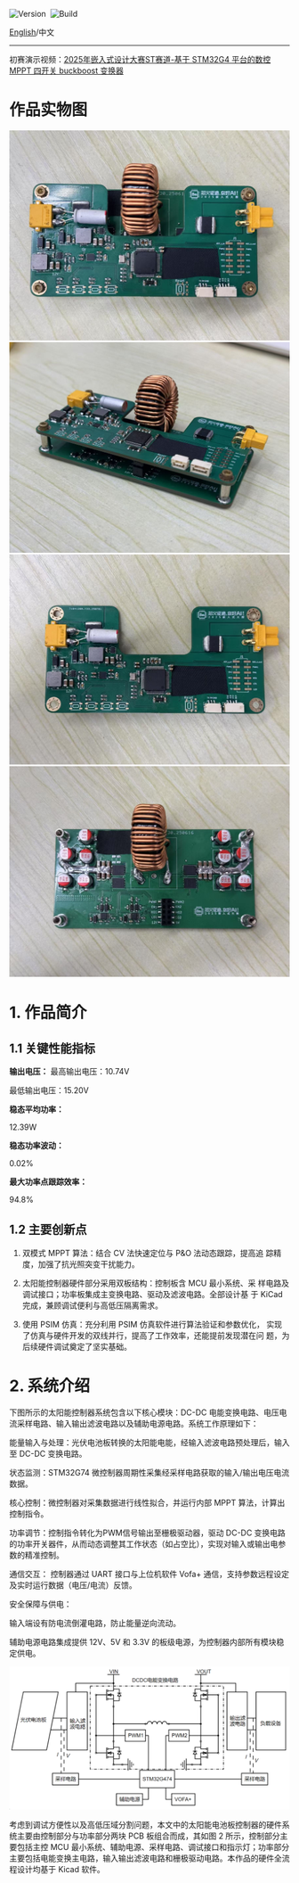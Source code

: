 ![Version](https://img.shields.io/badge/Version-4.0-brightgreen.svg)&nbsp;&nbsp;![Build](https://img.shields.io/badge/Build-Passed-success.svg)

[English](./README.md)/中文

***
初赛演示视频：[2025年嵌入式设计大赛ST赛道-基于 STM32G4 平台的数控 MPPT 四开关 buckboost 变换器](https://www.bilibili.com/video/BV1HrGgzEE6s/)

# 作品实物图

![image](./doc/1.jpg)
![image](./doc/2.jpg)
![image](./doc/3.jpg)
![image](./doc/4.jpg)



# 1. 作品简介

## 1.1 关键性能指标
**输出电压：**
最高输出电压：10.74V

最低输出电压：15.20V


**稳态平均功率：**

12.39W

**稳态功率波动：**

0.02%

**最大功率点跟踪效率：**

94.8%
## 1.2 主要创新点


1. 双模式 MPPT 算法：结合 CV 法快速定位与 P&O 法动态跟踪，提高追
踪精度，加强了抗光照突变干扰能力。

2. 太阳能控制器硬件部分采用双板结构：控制板含 MCU 最小系统、采
样电路及调试接口；功率板集成主变换电路、驱动及滤波电路。全部设计基
于 KiCad 完成，兼顾调试便利与高低压隔离需求。

3. 使用 PSIM 仿真：充分利用 PSIM 仿真软件进行算法验证和参数优化，
实现了仿真与硬件开发的双线并行，提高了工作效率，还能提前发现潜在问
题，为后续硬件调试奠定了坚实基础。

# 2. 系统介绍

下图所示的太阳能控制器系统包含以下核心模块：DC-DC 电能变换电路、电压电流采样电路、输入输出滤波电路以及辅助电源电路。系统工作原理如下：

能量输入与处理：光伏电池板转换的太阳能电能，经输入滤波电路预处理后，输入至 DC-DC 变换电路。

状态监测：STM32G74 微控制器周期性采集经采样电路获取的输入/输出电压电流数据。

核心控制：微控制器对采集数据进行线性拟合，并运行内部 MPPT 算法，计算出控制指令。

功率调节：控制指令转化为PWM信号输出至栅极驱动器，驱动 DC-DC 变换电路的功率开关器件，从而动态调整其工作状态（如占空比），实现对输入或输出电参数的精准控制。

通信交互： 控制器通过 UART 接口与上位机软件 Vofa+ 通信，支持参数远程设定及实时运行数据（电压/电流）反馈。

安全保障与供电：

输入端设有防电流倒灌电路，防止能量逆向流动。

辅助电源电路集成提供 12V、5V 和 3.3V 的板级电源，为控制器内部所有模块稳定供电。

![image](./doc/系统框图.png)


考虑到调试方便性以及高低压域分割问题，本文中的太阳能电池板控制器的硬件系统主要由控制部分与功率部分两块 PCB 板组合而成，其如图 2 所示，控制部分主要包括主控 MCU 最小系统、辅助电源、采样电路、调试接口和指示灯；功率部分主要包括电能变换主电路，输入输出滤波电路和栅极驱动电路。本作品的硬件全流程设计均基于 Kicad 软件。







